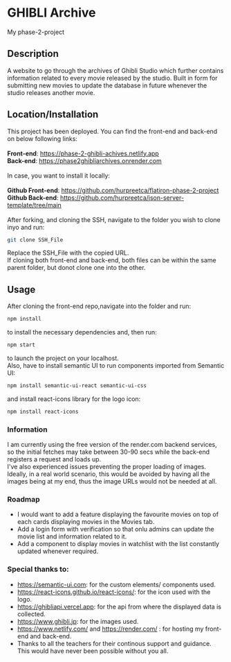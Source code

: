 # GHIBLI Archive

My phase-2-project

## Description

A website to go through the archives of Ghibli Studio which further contains information related to every movie released by the studio. Built in form for submitting new movies to update the database in future whenever the studio releases another movie.

## Location/Installation

This project has been deployed. You can find the front-end and back-end on below following links:<br> <br>
**Front-end**: https://phase-2-ghibli-achives.netlify.app<br>
**Back-end**: https://phase2ghibliarchives.onrender.com <br><br>
In case, you want to install it locally: <br><br>
**Github Front-end**: https://github.com/hurpreetca/flatiron-phase-2-project <br>
**Github Back-end**: https://github.com/hurpreetca/json-server-template/tree/main <br><br>
After forking, and cloning the SSH, navigate to the folder you wish to clone inyo and run: <br>

```bash
git clone SSH_File
```

Replace the SSH_File with the copied URL.<br>
If cloning both front-end and back-end, both files can be within the same parent folder, but donot clone one into the other.
<br>

## Usage

After cloning the front-end repo,navigate into the folder and run:

```bash
npm install
```

to install the necessary dependencies and, then run:

```bash
npm start
```

to launch the project on your localhost.
<br>
Also, have to install semantic UI to run components imported from Semantic UI:

```bash
npm install semantic-ui-react semantic-ui-css
```

and install react-icons library for the logo icon:

```bash
npm install react-icons
```

### Information

I am currently using the free version of the render.com backend services, so the initial fetches may take between 30-90 secs while the back-end registers a request and loads up. <br>
I've also experienced issues preventing the proper loading of images. Ideally, in a real world scenario, this would be avoided by having all the images being at my end, thus the image URLs would not be needed at all.

### Roadmap

- I would want to add a feature displaying the favourite movies on top of each cards displaying movies in the Movies tab.
- Add a login form with verification so that onlu admins can update the movie list and information related to it.
- Add a component to display movies in watchlist with the list constantly updated whenever required.

### Special thanks to:

- https://semantic-ui.com: for the custom elements/ components used.
- https://react-icons.github.io/react-icons/: for the icon used with the logo.
- https://ghibliapi.vercel.app: for the api from where the displayed data is collected.
- https://www.ghibli.jp: for the images used.
- https://www.netlify.com/ and https://render.com/ : for hosting my front-end and back-end.
- Thanks to all the teachers for their continous support and guidance. This would have never been possible without you all.
